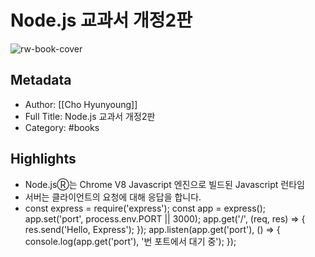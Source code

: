 # Node.js 교과서 개정2판

![rw-book-cover](https://readwise-assets.s3.amazonaws.com/static/images/default-book-icon-8.18caceaece2b.png)

## Metadata
- Author: [[Cho Hyunyoung]]
- Full Title: Node.js 교과서 개정2판
- Category: #books

## Highlights
- Node.jsⓇ는 Chrome V8 Javascript 엔진으로 빌드된 Javascript 런타임
- 서버는 클라이언트의 요청에 대해 응답을 합니다.
- const express = require('express');
  const app = express();
  app.set('port', process.env.PORT || 3000);
  app.get('/', (req, res) => {
  res.send('Hello, Express');
  });
  app.listen(app.get('port'), () => {
  console.log(app.get('port'), '번 포트에서 대기 중');
  });
